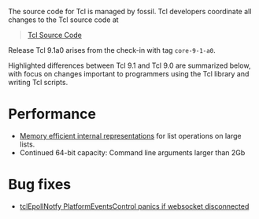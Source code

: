 
The source code for Tcl is managed by fossil.  Tcl developers coordinate all
changes to the Tcl source code at

> [Tcl Source Code](https://core.tcl-lang.org/tcl/timeline)

Release Tcl 9.1a0 arises from the check-in with tag `core-9-1-a0`.

Highlighted differences between Tcl 9.1 and Tcl 9.0 are summarized below,
with focus on changes important to programmers using the Tcl library and
writing Tcl scripts.

# Performance

- [Memory efficient internal representations](https://core.tcl-lang.org/tcl/wiki?name=New+abstract+list+representations)
for list operations on large lists.
- Continued 64-bit capacity: Command line arguments larger than 2Gb


# Bug fixes
 - [tclEpollNotfy PlatformEventsControl panics if websocket disconnected](https://core.tcl-lang.org/tcl/tktview/010d8f38)

